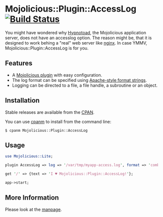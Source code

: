 # Mojolicious::Plugin::AccessLog [![Build Status](https://api.travis-ci.org/augensalat/mojolicious-plugin-accesslog.svg?branch=master)](https://travis-ci.org/augensalat/mojolicious-plugin-accesslog)

You might have wondered why
[Hypnotoad](http://mojolicio.us/perldoc/Mojo/Server/Hypnotoad), the
Mojolicious application server, does not have an accesslog option.
The reason might be, that it is designed to work behing a "real" web
server like [nginx](http://nginx.org/).
In case YMMV, Mojolicious::Plugin::AccessLog is for you.

## Features

* A [Mojolicious plugin](http://mojolicio.us/perldoc/Mojolicious#plugin) with
  easy configuration.
* The log format can be specified using
  [Apache-style format strings](http://httpd.apache.org/docs/2.2/mod/mod_log_config.html).
* Logging can be directed to a file, a file handle, a subroutine or an
  object.

## Installation

Stable releases are available from the
[CPAN](https://metacpan.org/release/Mojolicious-Plugin-AccessLog).

You can use [cpanm](https://metacpan.org/pod/App::cpanminus) to install from
the command line:

    $ cpanm Mojolicious::Plugin::AccessLog

## Usage

```perl
use Mojolicious::Lite;

plugin AccessLog => log => '/var/tmp/myapp-access.log', format => 'combined';

get '/' => {text => 'I ♥ Mojolicious::Plugin::AccessLog!'};

app->start;
```

## More Information

Please look at the
[manpage](https://metacpan.org/pod/Mojolicious::Plugin::AccessLog).

